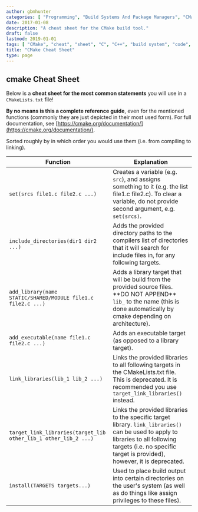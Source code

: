 ```yaml
---
author: gbmhunter
categories: [ "Programming", "Build Systems And Package Managers", "CMake" ]
date: 2017-01-08
description: "A cheat sheet for the CMake build tool."
draft: false
lastmod: 2019-01-01
tags: [ "CMake", "cheat", "sheet", "C", "C++", "build system", "code", "compile", "install" ]
title: "CMake Cheat Sheet"
type: page
---
```


## cmake Cheat Sheet

Below is a **cheat sheet for the most common statements** you will use in a `CMakeLists.txt` file!

**By no means is this a complete reference guide**, even for the mentioned functions (commonly they are just depicted in their most used form). For full documentation, see [https://cmake.org/documentation/](https://cmake.org/documentation/).

Sorted roughly by in which order you would use them (i.e. from compiling to linking).

<table>
  <thead>
    <tr>
      <th>Function</th>
      <th>Explanation</th>
    </tr>
  </thead>
  <tbody>
    <tr>
      <td><code>set(srcs file1.c file2.c ...)</code></td>
      <td>Creates a variable (e.g. <code>src</code>), and assigns something to it (e.g. the list file1.c file2.c). To clear a variable, do not provide second argument, e.g. <code>set(srcs)</code>.</td>
    </tr>
    <tr>
      <td><code>include_directories(dir1 dir2 ...)</code></td>
      <td>Adds the provided directory paths to the compilers list of directories that it will search for include files in, for any following targets.</td>
    </tr>
    <tr>
      <td><code>add_library(name STATIC/SHARED/MODULE file1.c file2.c ...)</code></td>
      <td>Adds a library target that will be build from the provided source files. **DO NOT APPEND** <code>lib_</code> to the name (this is done automatically by cmake depending on architecture).</td>
    </tr>
    <tr>
      <td><code>add_executable(name file1.c file2.c ...)</code></td>
      <td>Adds an executable target (as opposed to a library target).</td>
    </tr>
    <tr>
      <td><code>link_libraries(lib_1 lib_2 ...)</code></td>
      <td>Links the provided libraries to all following targets in the CMakeLists.txt file. This is deprecated. It is recommended you use <code>target_link_libraries()</code> instead.</td>
    </tr>
    <tr>
      <td><code>target_link_libraries(target_lib other_lib_1 other_lib_2 ...)</code></td>
      <td>Links the provided libraries to the specific target library. <code>link_libraries()</code> can be used to apply to libraries to all following targets (i.e. no specific target is provided), however, it is deprecated.</td>
    </tr>
    <tr>
      <td><code>install(TARGETS targets...)</code></td>
      <td>Used to place build output into certain directories on the user's system (as well as do things like assign privileges to these files).</td>
    </tr>
  </tbody>
</table>
